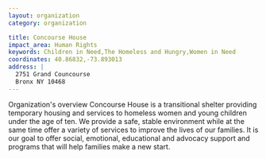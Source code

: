 ```yaml
---
layout: organization
category: organization

title: Concourse House
impact_area: Human Rights
keywords: Children in Need,The Homeless and Hungry,Women in Need
coordinates: 40.86832,-73.893013
address: |
  2751 Grand Councourse
  Bronx NY 10468
---
```

Organization's overview
Concourse House is a transitional shelter providing temporary housing and services to homeless women and young children under the age of ten. We provide a safe, stable environment while at the same time offer a variety of services to improve the lives of our families. It is our goal to offer social, emotional, educational and advocacy support and programs that will help families make a new start. 